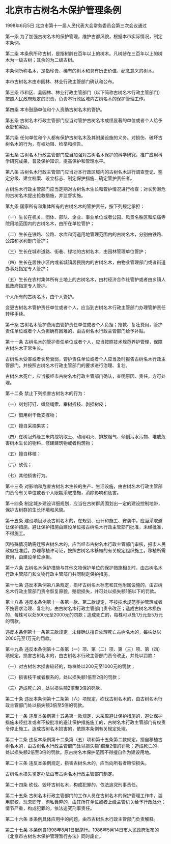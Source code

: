 # 北京市古树名木保护管理条例

1998年6月5日 北京市第十一届人民代表大会常务委员会第三次会议通过

<!-- INFO END -->

第一条 为了加强古树名木的保护管理，维护古都风貌，根据本市实际情况，制定本条例。

第二条 本条例所称古树，是指树龄在百年以上的树木。凡树龄在三百年以上的树木为一级古树；其余的为二级古树。

本条例所称名木，是指珍贵、稀有的树木和具有历史价值、纪念意义的树木。

本市古树名木由市园林、林业行政主管部门确认和公布。

第三条 市和区、县园林、林业行政主管部门（以下简称古树名木行政主管部门）按照人民政府规定的职责，负责本行政区域内古树名木的保护管理工作。

第四条 本市鼓励单位和个人资助古树名木的管护。

第五条 古树名木行政主管部门应当对管护古树名木成绩显著的单位或者个人给予表彰和奖励。

第六条 任何单位和个人都有保护古树名木及其附属设施的义务。对损伤、破坏古树名木的行为，有权劝阻、检举和控告。

第七条 古树名木行政主管部门应当加强对古树名木保护的科学研究，推广应用科学研究成果，普及保护知识，提高保护和管理水平。

第八条 古树名木行政主管部门应当对本行政区域内的古树名木进行调查登记、鉴定分级、建立档案、设立标志、制定保护措施、确定管护责任者。

古树名木行政主管部门应当定期对古树名木生长和管护情况进行检查；对长势濒危的古树名木提出抢救措施，并监督实施。

第九条 国家所有和集体所有的古树名木的管护责任，按下列规定承担：

（一）生长在机关、团体、部队、企业、事业单位或者公园、风景名胜区和坛庙寺院用地范围内的古树名木，由所在单位管护；

（二）生长在铁路、公路、水库和河道用地管理范围内的古树名木，分别由铁路、公路和水利部门管护；

（三）生长在城市道路、街巷、绿地的古树名木，由园林管理单位管护；

（四）生长在居住小区内或者城镇居民院内的古树名木，由物业管理部门或者街道办事处指定专人管护；

（五）生长在农村集体所有土地上的古树名木，由村经济合作社管护或者由乡镇人民政府指定专人管护。

个人所有的古树名木，由个人管护。

变更古树名木管护责任单位或者个人，应当到古树名木行政主管部门办理管护责任转移手续。

第十条 古树名木管护费用由管护责任单位或者个人负担；抢救、复壮费用，管护责任单位或者个人负担确有困难的，由古树名木行政主管部门给予补贴。

第十一条 古树名木的管护责任单位或者个人，应当按照技术规范养护管理，保障古树名木正常生长。

古树名木受害或者长势衰弱，管护责任单位或者个人应当及时报告古树名木行政主管部门，并按照古树名木行政主管部门的要求进行治理、复壮。

古树名木死亡，应当报经市古树名木行政主管部门确认，查明原因、责任，方可处理。

第十二条 禁止下列损害古树名木的行为：

（一）刻划钉钉、缠绕绳索、攀树折枝、剥损树皮；

（二）借用树干做支撑物；

（三）擅自采摘果实；

（四）在树冠外缘三米内挖坑取土、动用明火、排放烟气、倾倒污水污物、堆放危害树木生长的物料、修建建筑物或者构筑物；

（五）擅自移植；

（六）砍伐；

（七）其他损害行为。

第十三条 对影响和危害古树名木生长的生产、生活设施，由古树名木行政主管部门责令有关单位或者个人限期采取措施，消除影响和危害。

第十四条 制定城乡建设详细规划，应当在古树群周围划出一定的建设控制地带，保护古树群的生长环境和风貌。

第十五条 建设项目涉及古树名木的，在规划、设计和施工、安装中，应当采取避让保护措施。避让保护措施由建设单位报古树名木行政主管部门批准，未经批准，不得施工。

因特殊情况确需迁移古树名木的，应当经市古树名木行政主管部门审核，报市人民政府批准后，办理移植许可证，按照古树名木移植的有关规定组织施工。移植所需费用，由建设单位承担。

第十六条 古树名木保护措施与其他文物保护单位的保护措施相关时，由古树名木行政主管部门和文物行政主管部门共同制定保护措施。

第十七条 违反本条例第八条规定，损坏古树名木标志和其他附属设施的，由古树名木行政主管部门责令恢复原貌，赔偿损失，并可处以损失额1倍以下的罚款。

第十八条 违反本条例第十一条第一款、第二款规定，不按技术规范养护管理或者不按要求治理、复壮的，由古树名木行政主管部门责令改正；造成古树名木损伤的，每株可以处500元至2000元的罚款；造成死亡的，每株可以处1万元至5万元的罚款。

违反本条例第十一条第三款规定，未经确认擅自处理死亡古树名木的，每株处以2000元至1万元的罚款。

第十九条 违反本条例第十二条第（一）项、第（二）项、第（三）项、第（四）项规定，损害古树名木的，由古树名木行政主管部门责令改正，并处以罚款：

（一）对古树名木损害较轻的，每株处以200元至1000元的罚款；

（二）损害枝干或者根系的，处以损失额1倍至2倍的罚款；

（三）造成死亡的，处以损失额2倍至3倍的罚款。

第二十条 违反本条例第十二条第（六）项规定，砍伐古树名木的，由古树名木行政主管部门处以损失额3倍至5倍的罚款。

第二十一条 违反本条例第十五条第一款规定，未采取避让保护措施的，避让保护措施未经批准或者不按批准的避让保护措施施工的，古树名木行政主管部门有权责令停止施工。造成古树名木损害的，依照本条例有关规定处理。

第二十二条 违反本条例第十二条第（五）项和第十五条第二款规定，擅自移植古树名木的，由古树名木行政主管部门处以损失额1倍至2倍的罚款；造成死亡的，处以损失额2倍至3倍的罚款。原古树名木保护范围不得擅自作为建设用地。

第二十三条 违反本条例规定，损害古树名木的，应当向所有者赔偿损失。

古树名木损失鉴定办法由市古树名木行政主管部门制定。

第二十四条 砍伐、毁坏古树名木，构成犯罪的，依法追究刑事责任。

第二十五条 古树名木行政主管部门的工作人员在古树名木的保护管理工作中，滥用职权，玩忽职守，徇私舞弊的，由其所在单位或者上级主管机关给予行政处分；情节严重，构成犯罪的，依法追究刑事责任。

第二十六条 本条例具体应用中的问题，由市古树名木行政主管部门负责解释。

第二十七条 本条例自1998年8月1日起施行。1986年5月14日市人民政府发布的《北京市古树名木保护管理暂行办法》同时废止。

